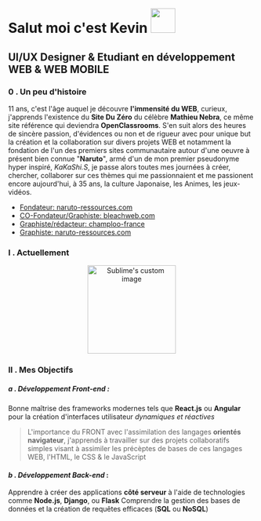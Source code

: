 # Salut moi c'est Kevin <img src="https://github.com/kferrerux/kferrerux/assets/77007630/7746bcb0-568d-40e7-8367-0bf275442f1a" style="width:50px">
## UI/UX Designer & Etudiant en **développement WEB & WEB MOBILE**

### 0 . Un peu d'histoire

11 ans, c'est l'âge auquel je découvre **l'immensité du WEB**, curieux, j'apprends l'existence du **Site Du Zéro** du célèbre **Mathieu Nebra**, ce même site référence qui deviendra **OpenClassrooms**. S'en suit alors des heures de sincère passion, d'évidences ou non et de rigueur avec pour unique but la création et la collaboration sur divers projets WEB et notamment la fondation de l'un des premiers sites communautaire autour d'une oeuvre à présent bien connue "**Naruto**", armé d'un de mon premier pseudonyme hyper inspiré, _KaKaShi.S_, je passe alors toutes mes journées à créer, chercher, collaborer sur ces thèmes qui me passionnaient et me passionent encore aujourd'hui, à 35 ans, la culture Japonaise, les Animes, les jeux-vidéos.

  - [Fondateur: naruto-ressources.com](https://web.archive.org/web/20050225020851/http://azdine.mansour.free.fr/naruto_ressources/)
  - [CO-Fondateur/Graphiste: bleachweb.com](https://web.archive.org/web/20060223163404/http://www.bleachweb.com/?page=historique)
  - [Graphiste/rédacteur: champloo-france](https://web.archive.org/web/20060618194331/http://www.champloo-france.com/index.php?champloo=presentation)
  - [Graphiste: naruto-ressources.com](https://web.archive.org/web/20051122153139/http://azdine.mansour.free.fr/forums/)

  ### I . Actuellement
  <p align="center">
  <img src="https://github.com/kferrerux/kferrerux/assets/77007630/404b5a11-3304-40c7-af0e-f5e280271255" alt="Sublime's custom image" style="width:180px"/>
  </p>

  ### II . Mes Objectifs
  ##### ***a . Développement Front-end*** :
  Bonne maîtrise des frameworks modernes tels que **React.js** ou **Angular** pour la création d'interfaces utilisateur *dynamiques et réactives*
  > L'importance du FRONT avec l'assimilation des langages **orientés navigateur**, j'apprends à travailler sur des projets collaboratifs simples visant à
  > assimiler les précèptes de bases de ces langages WEB, l'HTML, le CSS & le JavaScript

  #### ***b . Développement Back-end*** :
  Apprendre à créer des applications **côté serveur** à l'aide de technologies comme **Node.js**, **Django**, ou **Flask**
  Comprendre la gestion des bases de données et la création de requêtes efficaces (**SQL** ou **NoSQL**)


<!-- - 🔭 I’m currently working on ...
- 🌱 I’m currently learning ...
- 👯 I’m looking to collaborate on ...
- 🤔 I’m looking for help with ...
- 💬 Ask me about ...
- 📫 How to reach me: ...
- 😄 Pronouns: ...
- ⚡ Fun fact: ... >
